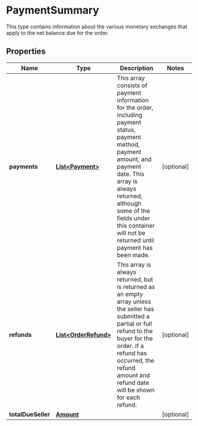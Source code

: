 

# PaymentSummary

This type contains information about the various monetary exchanges that apply to the net balance due for the order.
## Properties

Name | Type | Description | Notes
------------ | ------------- | ------------- | -------------
**payments** | [**List&lt;Payment&gt;**](Payment.md) | This array consists of payment information for the order, including payment status, payment method, payment amount, and payment date. This array is always returned, although some of the fields under this container will not be returned until payment has been made. |  [optional]
**refunds** | [**List&lt;OrderRefund&gt;**](OrderRefund.md) | This array is always returned, but is returned as an empty array unless the seller has submitted a partial or full refund to the buyer for the order. If a refund has occurred, the refund amount and refund date will be shown for each refund. |  [optional]
**totalDueSeller** | [**Amount**](Amount.md) |  |  [optional]



